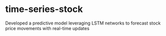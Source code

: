 # time-series-stock
 Developed a predictive model leveraging LSTM networks to forecast stock price movements with real-time updates
